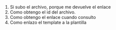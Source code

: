 
1. Si subo el archivo, porque me devuelve el enlace 
2. Como obtengo el id del archivo.
3. Como obtengo el enlace cuando consulto
4. Como enlazo el template a la plantilla